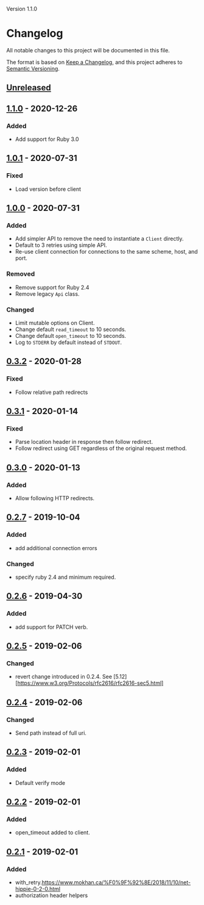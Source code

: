 Version 1.1.0

# Changelog
All notable changes to this project will be documented in this file.

The format is based on [Keep a Changelog](https://keepachangelog.com/en/1.0.0/),
and this project adheres to [Semantic Versioning](https://semver.org/spec/v2.0.0.html).

## [Unreleased]

## [1.1.0] - 2020-12-26
### Added
- Add support for Ruby 3.0

## [1.0.1] - 2020-07-31
### Fixed
- Load version before client

## [1.0.0] - 2020-07-31
### Added
- Add simpler API to remove the need to instantiate a `Client` directly.
- Default to 3 retries using simple API.
- Re-use client connection for connections to the same scheme, host, and port.

### Removed
- Remove support for Ruby 2.4
- Remove legacy `Api` class.

### Changed
- Limit mutable options on Client.
- Change default `read_timeout` to 10 seconds.
- Change default `open_timeout` to 10 seconds.
- Log to `STDERR` by default instead of `STDOUT`.

## [0.3.2] - 2020-01-28
### Fixed
- Follow relative path redirects

## [0.3.1] - 2020-01-14
### Fixed
- Parse location header in response then follow redirect.
- Follow redirect using GET regardless of the original request method.

## [0.3.0] - 2020-01-13
### Added
- Allow following HTTP redirects.

## [0.2.7] - 2019-10-04
### Added
- add additional connection errors

### Changed
- specify ruby 2.4 and minimum required.

## [0.2.6] - 2019-04-30
### Added
- add support for PATCH verb.

## [0.2.5] - 2019-02-06
### Changed
- revert change introduced in 0.2.4. See [5.12][https://www.w3.org/Protocols/rfc2616/rfc2616-sec5.html]

## [0.2.4] - 2019-02-06
### Changed
- Send path instead of full uri.

## [0.2.3] - 2019-02-01
### Added
- Default verify mode

## [0.2.2] - 2019-02-01
### Added
- open\_timeout added to client.

## [0.2.1] - 2019-02-01
### Added
- with\_retry.https://www.mokhan.ca/%F0%9F%92%8E/2018/11/10/net-hippie-0-2-0.html
- authorization header helpers

[Unreleased]: https://github.com/mokhan/net-hippie/compare/v1.1.0...HEAD
[1.1.0]: https://github.com/mokhan/net-hippie/compare/v1.0.1...v1.1.0
[1.0.1]: https://github.com/mokhan/net-hippie/compare/v1.0.0...v1.0.1
[1.0.0]: https://github.com/mokhan/net-hippie/compare/v0.3.2...v1.0.0
[0.3.2]: https://github.com/mokhan/net-hippie/compare/v0.3.1...v0.3.2
[0.3.1]: https://github.com/mokhan/net-hippie/compare/v0.3.0...v0.3.1
[0.3.0]: https://github.com/mokhan/net-hippie/compare/v0.2.7...v0.3.0
[0.2.7]: https://github.com/mokhan/net-hippie/compare/v0.2.6...v0.2.7
[0.2.6]: https://github.com/mokhan/net-hippie/compare/v0.2.5...v0.2.6
[0.2.5]: https://github.com/mokhan/net-hippie/compare/v0.2.4...v0.2.5
[0.2.4]: https://github.com/mokhan/net-hippie/compare/v0.2.3...v0.2.4
[0.2.3]: https://github.com/mokhan/net-hippie/compare/v0.2.2...v0.2.3
[0.2.2]: https://github.com/mokhan/net-hippie/compare/v0.2.1...v0.2.2
[0.2.1]: https://github.com/mokhan/net-hippie/compare/v0.2.0...v0.2.1
[0.2.0]: https://github.com/mokhan/net-hippie/compare/v0.1.9...v0.2.0
[0.1.9]: https://github.com/mokhan/net-hippie/compare/v0.1.8...v0.1.9
[0.1.8]: https://github.com/mokhan/net-hippie/compare/v0.1.7...v0.1.8
[0.1.7]: https://github.com/mokhan/net-hippie/compare/v0.1.6...v0.1.7
[0.1.6]: https://github.com/mokhan/net-hippie/compare/v0.1.5...v0.1.6
[0.1.5]: https://github.com/mokhan/net-hippie/compare/v0.1.4...v0.1.5
[0.1.4]: https://github.com/mokhan/net-hippie/compare/v0.1.3...v0.1.4
[0.1.3]: https://github.com/mokhan/net-hippie/compare/v0.1.2...v0.1.3
[0.1.2]: https://github.com/mokhan/net-hippie/compare/v0.1.1...v0.1.2
[0.1.1]: https://github.com/mokhan/net-hippie/compare/v0.1.0...v0.1.1
